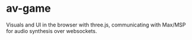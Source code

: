 # av-game
Visuals and UI in the browser with three.js, communicating with Max/MSP for audio synthesis over websockets.
